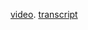 [video](https://youtu.be/ml0LA029SMo).
[transcript](https://docs.google.com/document/d/13jFeI7GfA08qwh9cO0xRppNuPjKbUYMzvZir1PFLldI/edit?usp=sharing)
